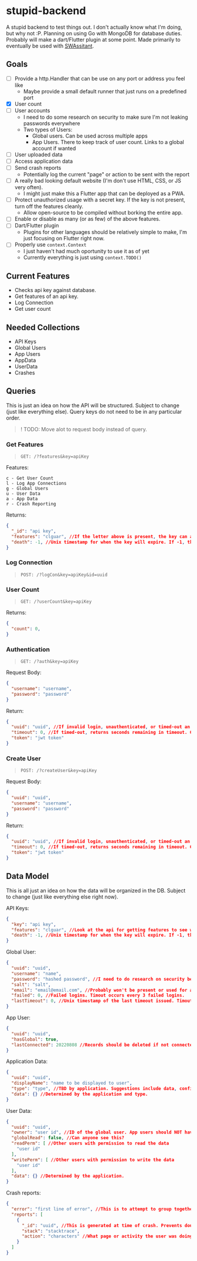 # stupid-backend

A stupid backend to test things out. I don't actually know what I'm doing, but why not :P. Planning on using Go with MongoDB for database duties. Probably will make a dart/Flutter plugin at some point. Made primarily to eventually be used with [SWAssitant](https://github.com/CalebQ42/SWAssistant).

## Goals

- [ ] Provide a http.Handler that can be use on any port or address you feel like
  - Maybe provide a small default runner that just runs on a predefined port
- [X] User count
- [ ] User accounts
  - I need to do some research on security to make sure I'm not leaking passwords everywhere
  - Two types of Users:
    - Global users. Can be used across multiple apps
    - App Users. There to keep track of user count. Links to a global account if wanted
- [ ] User uploaded data
- [ ] Access application data
- [ ] Send crash reports
  - Potentially log the current "page" or action to be sent with the report
- [ ] A really bad looking default website (I'm don't use HTML, CSS, or JS very often).
  - I might just make this a Flutter app that can be deployed as a PWA.
- [ ] Protect unauthorized usage with a secret key. If the key is not present, turn off the features cleanly.
  - Allow open-source to be compiled without borking the entire app.
- [ ] Enable or disable as many (or as few) of the above features.
- [ ] Dart/Flutter plugin
  - Plugins for other languages should be relatively simple to make, I'm just focusing on Flutter right now.
- [ ] Properly use `context.Context`
  - I just haven't had much oportunity to use it as of yet
  - Currently everything is just using `context.TODO()`

## Current Features

- Checks api key against database.
- Get features of an api key.
- Log Connection
- Get user count

## Needed Collections

- API Keys
- Global Users
- App Users
- AppData
- UserData
- Crashes

## Queries

This is just an idea on how the API will be structured. Subject to change (just like everything else). Query keys do not need to be in any particular order.

>! TODO: Move alot to request body instead of query.

### Get Features

> `GET: /?features&key=apiKey`

Features:

```text
c - Get User Count
l - Log App Connections
g - Global Users
u - User Data
a - App Data
r - Crash Reporting
```

Returns:

```JSON
{
  "_id": "api key",
  "features": "clguar", //If the letter above is present, the key can acces that feature.
  "death": -1, //Unix timestamp for when the key will expire. If -1, the key has no planned expiration. Subject to change.
}
```

### Log Connection

> `POST: /?logCon&key=apiKey&id=uuid`

### User Count

> `GET: /?userCount&key=apiKey`

Returns:

```JSON
{
  "count": 0,
}
```

### Authentication

> `GET: /?auth&key=apiKey`

Request Body:

```JSON
{
  "username": "username",
  "password": "password"
}
```

Return:

```JSON
{
  "uuid": "uuid", //If invalid login, unauthenticated, or timed-out an empty string is returned.
  "timeout": 0, //If timed-out, returns seconds remaining in timeout. Otherwise returns 0.
  "token": "jwt token"
}
```

### Create User

> `POST: /?createUser&key=apiKey`

Request Body:

```JSON
{
  "uuid": "uuid",
  "username": "username",
  "password": "password"
}
```

Return:

```JSON
{
  "uuid": "uuid", //If invalid login, unauthenticated, or timed-out an empty string is returned.
  "timeout": 0, //If timed-out, returns seconds remaining in timeout. Otherwise returns 0.
  "token": "jwt token"
}
```

## Data Model

This is all just an idea on how the data will be organized in the DB. Subject to change (just like everything else right now).

API Keys:

```JSON
{
  "key": "api key",
  "features": "clguar", //Look at the api for getting features to see what these mean.
  "death": -1, //Unix timestamp for when the key will expire. If -1, the key has no planned expiration (a key can be revoked at any point in time).
}
```

Global User:

```JSON
{
  "uuid": "uuid",
  "username": "name",
  "password": "hashed password", //I need to do research on security before I really set this part up...
  "salt": "salt",
  "email": "email@email.com", //Probably won't be present or used for a while. Only present to be used in the future for account recovery.
  "failed": 0, //Failed logins. Timout occurs every 3 failed logins.
  "lastTimeout": 0, //Unix timestamp of the last timeout issued. Timout is 3^((failed/3)-1) minutes, maxing out at 18 failed attempts for a little over 4 hours of timeout.
}
```

App User:

```JSON
{
  "uuid": "uuid",
  "hasGlobal": true,
  "lastConnected": 20220808 //Records should be deleted if not connected after 30 days. User data should only be deleted if the global account is deleted.
}
```

Application Data:

```JSON
{
  "uuid": "uuid",
  "displayName": "name to be displayed to user",
  "type": "type", //TBD by application. Suggestions include data, config.
  "data": {} //Determined by the application and type.
}
```

User Data:

```JSON
{
  "uuid": "uuid",
  "owner": "user id", //ID of the global user. App users should NOT have info stored.
  "globalRead": false, //Can anyone see this?
  "readPerm": [ //Other users with permission to read the data
    "user id"
  ],
  "writePerm": [ //Other users with permission to write the data
    "user id"
  ],
  "data": {} //Determined by the application.
}
```

Crash reports:

```JSON
{
  "error": "first line of error", //This is to attempt to group together multiple instances of the same error. Possible could become the _id. Possibly might need to be something different.
  "reports": [
    {
      "_id": "uuid", //This is generated at time of crash. Prevents double sending of crash reports (such as if the report needs to be sent on next app launch)
      "stack": "stacktrace",
      "action": "characters" //What page or activity the user was doing
    }
  ]
}
```
